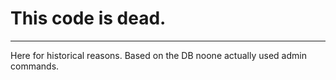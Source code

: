 # This code is dead.
-----
Here for historical reasons. Based on the DB noone actually used admin commands.